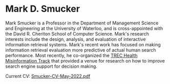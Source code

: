 # Mark D. Smucker

Mark Smucker is a Professor in the Department of Management Science and Engineering at the University of Waterloo, and is cross-appointed with the David R. Cheriton School of Computer Science.  Mark's research interests include the design, analysis, and evaluation of interactive information retrieval systems.  Mark's recent work has focused on making information retrieval evaluation more predictive of actual human search performance. Most recently, he co-organized the [TREC Health Misinformation Track](https://trec-health-misinfo.github.io/) that provided a venue for research on how to improve search engine support for decision making.

Current CV: [Smucker-CV-May-2022.pdf](assets/pdf/Smucker-CV-May-2022.pdf)




